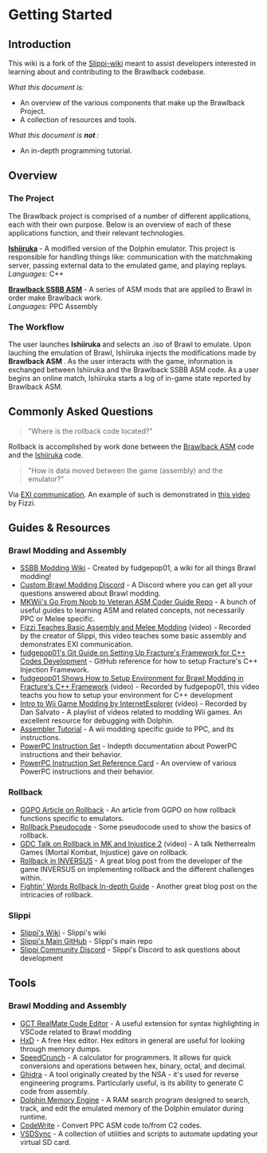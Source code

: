 # Getting Started

## Introduction
This wiki is a fork of the [Slippi-wiki](https://github.com/project-slippi/slippi-wiki) meant to assist developers interested in learning about and contributing to the Brawlback codebase. 

<i> What this document is: </i> <br>
* An overview of the various components that make up the Brawlback Project. 
* A collection of resources and tools. 

<i> What this document is <b> not </b>: </i> <br>
* An in-depth programming tutorial.

## Overview

### The Project
The Brawlback project is comprised of a number of different applications, each with their own purpose. Below is an overview of each of these applications function, and their relevant technologies.

<b> [Ishiiruka](https://github.com/WhiteTPoison5/Ishiiruka) </b> - A modified version of the Dolphin emulator. This project is responsible for handling things like: communication with the matchmaking server, passing external data to the emulated game, and playing replays. 
<br> <i> Languages: </i> C++ 

<b> [Brawlback SSBB ASM](https://github.com/WhiteTPoison5/brawlback-asm) </b> - A series of ASM mods that are applied to Brawl in order make Brawlback work.
<br> <i> Languages: </i> PPC Assembly

### The Workflow

The user launches <b>Ishiiruka</b> and selects an .iso of Brawl to emulate. Upon lauching the emulation of Brawl, Ishiiruka injects the modifications made by <b> Brawlback ASM </b>. As the user interacts with the game, information is exchanged between Ishiiruka and the Brawlback SSBB ASM code. As a user begins an online match, Ishiiruka starts a log of in-game state reported by Brawlback ASM.


## Commonly Asked Questions
> "Where is the rollback code located?"  

Rollback is accomplished by work done between the [Brawlback ASM](https://github.com/WhiteTPoison5/brawlback-asm/search?p=1&q=rollback&unscoped_q=rollback) code and the [Ishiiruka](https://github.com/WhiteTPoison5/Ishiiruka/search?q=rollback&unscoped_q=rollback) code.

> "How is data moved between the game (assembly) and the emulator?"

Via [EXI communication](https://github.com/WhiteTPoison5/Ishiiruka/blob/slippi/Source/Core/Core/HW/EXI_DeviceSlippi.cpp). An example of such is demonstrated in [this video](https://www.youtube.com/watch?v=NOq49h0tkBI) by Fizzi.

## Guides & Resources

### Brawl Modding and Assembly
* [SSBB Modding Wiki](https://brawlre.github.io/public/) - Created by fudgepop01, a wiki for all things Brawl modding!
* [Custom Brawl Modding Discord](https://discord.gg/GbxJhbv) - A Discord where you can get all your questions answered about Brawl modding.
* [MKWii's Go From Noob to Veteran ASM Coder Guide Repo](https://mkwii.com/showthread.php?tid=1114) - A bunch of useful guides to learning ASM and related concepts, not necessarily PPC or Melee specific.
* [Fizzi Teaches Basic Assembly and Melee Modding](https://www.youtube.com/watch?v=NOq49h0tkBI) (video) - Recorded by the creator of Slippi, this video teaches some basic assembly and demonstrates EXI communication.
* [fudgepop01's Git Guide on Setting Up Fracture's Framework for C++ Codes Development](https://github.com/Fracture17/ProjectMCodes/tree/master/notes/guides) - GitHub reference for how to setup Fracture's C++ Injection Framework.
* [fudgepop01 Shows How to Setup Environment for Brawl Modding in Fracture's C++ Framework](https://youtu.be/oGg2dgYN1Do) (video) - Recorded by fudgepop01, this video teachs you how to setup your environment for C++ development
* [Intro to Wii Game Modding by InternetExplorer](https://www.youtube.com/watch?v=IOyQhK2OCs0&list=PL6GfYYW69Pa2L8ZuT5lGrJoC8wOWvbIQv) (video) - Recorded by Dan Salvato - A playlist of videos related to modding Wii games. An excellent resource for debugging with Dolphin.
* [Assembler Tutorial](http://wiibrew.org/wiki/Assembler_Tutorial) - A wii modding specific guide to PPC, and its instructions. 
* [PowerPC Instruction Set](https://www.ibm.com/support/knowledgecenter/en/ssw_aix_71/assembler/idalangref_ins_set.html) - Indepth documentation about PowerPC instructions and their behavior.
* [PowerPC Instruction Set Reference Card](http://www.tentech.ca/downloads/other/PPC_Quick_Ref_Card-Rev1_Oct12_2010.pdf) - An overview of various PowerPC instructions and their behavior.
### Rollback
* [GGPO Article on Rollback](https://drive.google.com/file/d/1cV0fY8e_SC1hIFF5E1rT8XRVRzPjU8W9/view) - An article from GGPO on how rollback functions specific to emulators.
* [Rollback Pseudocode](https://gist.github.com/rcmagic/f8d76bca32b5609e85ab156db38387e9) - Some pseudocode used to show the basics of rollback.
* [GDC Talk on Rollback in MK and Injustice 2](https://youtu.be/7jb0FOcImdg) (video) - A talk Netherrealm Games (Mortal Kombat, Injustice) gave on rollback.
* [Rollback in INVERSUS](http://blog.hypersect.com/rollback-networking-in-inversus/) - A great blog post from the developer of the game INVERSUS on implementing rollback and the different challenges within.
* [Fightin' Words Rollback In-depth Guide](https://ki.infil.net/w02-netcode.html) - Another great blog post on the intricacies of rollback.
### Slippi
* [Slippi's Wiki](https://github.com/project-slippi/slippi-wiki) - Slippi's wiki
* [Slippi's Main GitHub](https://github.com/project-slippi/project-slippi) - Slippi's main repo
* [Slippi Community Discord](http://discord.gg/pPfEaW5) - Slippi's Discord to ask questions about development
## Tools

### Brawl Modding and Assembly
* [GCT RealMate Code Editor](https://marketplace.visualstudio.com/items?itemName=fudgepops.gctrm-editor) - A useful extension for syntax highlighting in VSCode related to Brawl modding
* [HxD](https://mh-nexus.de/en/hxd/) - A free Hex editor. Hex editors in general are useful for looking through memory dumps.
* [SpeedCrunch](https://speedcrunch.org/) - A calculator for programmers. It allows for quick conversions and operations between hex, binary, octal, and decimal.
* [Ghidra](https://ghidra-sre.org/) - A tool originally created by the NSA - it's used for reverse engineering programs. Particularly useful, is its ability to generate C code from assembly.
* [Dolphin Memory Engine](https://github.com/aldelaro5/Dolphin-memory-engine) - A RAM search program designed to search, track, and edit the emulated memory of the Dolphin emulator during runtime.
* [CodeWrite](https://github.com/TheGag96/CodeWrite/) - Convert PPC ASM code to/from C2 codes.
* [VSDSync](https://cdn.discordapp.com/attachments/653828058079297557/857446879406981120/VSDSync-0.1.3.2_2021reupload.zip) - A collection of utilities and scripts to automate updating your virtual SD card.
